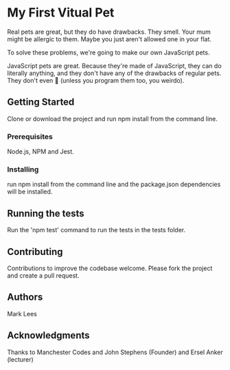 # My First Vitual Pet

Real pets are great, but they do have drawbacks. They smell. Your mum might be allergic to them. Maybe you just aren't allowed one in your flat.

To solve these problems, we're going to make our own JavaScript pets.

JavaScript pets are great. Because they're made of JavaScript, they can do literally anything, and they don't have any of the drawbacks of regular pets. They don't even :poop: (unless you program them too, you weirdo).

## Getting Started

Clone or download the project and run npm install from the command line.

### Prerequisites

Node.js, NPM and Jest.

### Installing

run npm install from the command line and the package.json dependencies will be installed.

## Running the tests

Run the 'npm test' command to run the tests in the tests folder.

## Contributing

Contributions to improve the codebase welcome. Please fork the project and create a pull request.

## Authors

Mark Lees

## Acknowledgments

Thanks to Manchester Codes and John Stephens (Founder) and Ersel Anker (lecturer)
